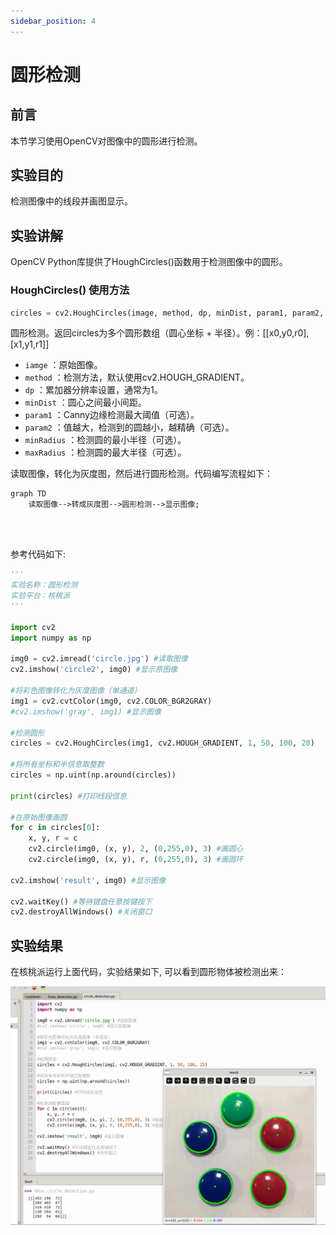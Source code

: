 ```yaml
---
sidebar_position: 4
---
```


# 圆形检测

## 前言

本节学习使用OpenCV对图像中的圆形进行检测。

## 实验目的

检测图像中的线段并画图显示。

## 实验讲解

OpenCV Python库提供了HoughCircles()函数用于检测图像中的圆形。

### HoughCircles() 使用方法

```python
circles = cv2.HoughCircles(image, method, dp, minDist, param1, param2, minRadius, maxRadius)
```
圆形检测。返回circles为多个圆形数组（圆心坐标 + 半径）。例：[[x0,y0,r0],[x1,y1,r1]]
- `iamge` ：原始图像。
- `method` ：检测方法，默认使用cv2.HOUGH_GRADIENT。
- `dp` ：累加器分辨率设置，通常为1。
- `minDist` ：圆心之间最小间距。
- `param1` ：Canny边缘检测最大阈值（可选）。
- `param2` ：值越大，检测到的圆越小，越精确（可选）。
- `minRadius` ：检测圆的最小半径（可选）。
- `maxRadius` ：检测圆的最大半径（可选）。

读取图像，转化为灰度图，然后进行圆形检测。代码编写流程如下：

```mermaid
graph TD
    读取图像-->转成灰度图-->圆形检测-->显示图像;
```

<br></br>

参考代码如下:

```python
'''
实验名称：圆形检测
实验平台：核桃派
'''

import cv2
import numpy as np

img0 = cv2.imread('circle.jpg') #读取图像
cv2.imshow('circle2', img0) #显示原图像

#将彩色图像转化为灰度图像（单通道）
img1 = cv2.cvtColor(img0, cv2.COLOR_BGR2GRAY)
#cv2.imshow('gray', img1) #显示图像

#检测圆形
circles = cv2.HoughCircles(img1, cv2.HOUGH_GRADIENT, 1, 50, 100, 20)

#将所有坐标和半信息取整数
circles = np.uint(np.around(circles))

print(circles) #打印线段信息

#在原始图像画圆
for c in circles[0]:    
    x, y, r = c
    cv2.circle(img0, (x, y), 2, (0,255,0), 3) #画圆心
    cv2.circle(img0, (x, y), r, (0,255,0), 3) #画圆环

cv2.imshow('result', img0) #显示图像

cv2.waitKey() #等待键盘任意按键按下
cv2.destroyAllWindows() #关闭窗口

```

## 实验结果

在核桃派运行上面代码，实验结果如下, 可以看到圆形物体被检测出来：

![circle_detection](./img/circle_detection/circle_detection1.png)
